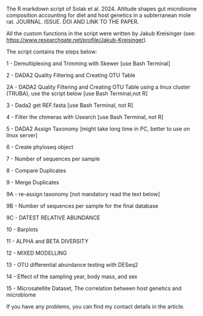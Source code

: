 The R markdown script of Solak et al. 2024. Altitude shapes gut microbiome composition accounting for diet and host genetics in a subterranean mole rat. JOURNAL. ISSUE. DOI AND LINK TO THE PAPER.

All the custom functions in the script were written by Jakub Kreisinger (see: https://www.researchgate.net/profile/Jakub-Kreisinger). 


The script contains the steps below:

1 - Demultiplexing and Trimming with Skewer [use Bash Terminal]

2 - DADA2 Quality Filtering and Creating OTU Table

2A - DADA2 Quality Filtering and Creating OTU Table using a linux cluster (TRUBA), use the script below [use Bash Terminal,not R]

3 - Dada2 get REF.fasta [use Bash Terminal, not R]

4 - Filter the chimeras with Usearch [use Bash Terminal, not R]

5 - DADA2 Assign Taxonomy [might take long time in PC, better to  use on linux server]

6 - Create phyloseq object

7 - Number of sequences per sample

8 - Compare Duplicates

9 - Merge Duplicates

9A - re-assign taxonomy [not mandatory read the text below]

9B - Number of sequences per sample for the final database

9C - DATEST RELATIVE ABUNDANCE

10 - Barplots

11 - ALPHA and BETA DIVERSITY

12 - MIXED MODELLING

13 - OTU differential abundance testing with DESeq2

14 - Effect of the sampling year, body mass, and sex

15 - Microsatellite Dataset, The correlation between host genetics and microbiome


If you have any problems, you can find my contact details in the article.
